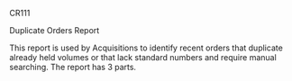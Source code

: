 CR111

Duplicate Orders Report

This report is used by Acquisitions to identify recent orders that duplicate already held volumes or that lack standard numbers and require manual searching. The report has 3 parts.

